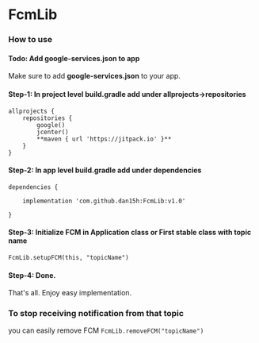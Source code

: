 # FcmLib


### How to use


#### Todo: Add **google-services.json** to app
Make sure to add **google-services.json** to your app.



#### Step-1: In project level build.gradle add under allprojects->repositories
```
allprojects {
    repositories {
        google()
        jcenter()
        **maven { url 'https://jitpack.io' }**
    }
}
```



#### Step-2: In app level build.gradle add under dependencies
```
dependencies {
    
    implementation 'com.github.dan15h:FcmLib:v1.0'
    
}
```


#### Step-3: Initialize FCM in Application class or First stable class with topic name
`FcmLib.setupFCM(this, "topicName")`



#### Step-4: Done.
That's all. Enjoy easy implementation.


### To stop receiving notification from that topic
you can easily remove FCM 
`FcmLib.removeFCM("topicName")`

